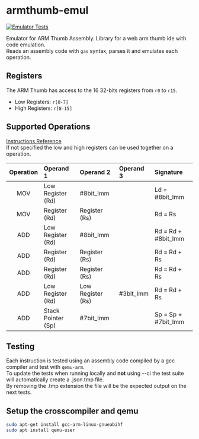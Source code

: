 # armthumb-emul
[![Emulator Tests](https://github.com/FreddyJS/armthumb-emul/actions/workflows/tests.yml/badge.svg)](https://github.com/FreddyJS/armthumb-emul/actions/workflows/tests.yml)  

Emulator for ARM Thumb Assembly. Library for a web arm thumb ide with code emulation.  
Reads an assembly code with `gas` syntax, parses it and emulates each operation.  

## Registers
The ARM Thumb has access to the 16 32-bits registers from `r0` to `r15`.  
* Low Registers: `r[0-7]`  
* High Registers: `r[8-15]`  

## Supported Operations
[Instructions Reference](https://developer.arm.com/documentation/ddi0210/c/Introduction/Instruction-set-summary/Thumb-instruction-summary?lang=en)  
If not specified the low and high registers can be used together on a operation.  

Operation | Operand 1 | Operand 2 | Operand 3| Signature 
|  :---:  |   :---    |   :---    |   :---    |  :---   |
MOV | Low Register (Rd) | #8bit_Imm |         | Ld = #8bit_Imm
MOV | Register (Rd) | Register (Rs) |         | Rd = Rs |
ADD | Low Register (Rd) | #8bit_Imm |         | Rd = Rd + #8bit_Imm
ADD | Register (Rd) | Register (Rs) |         | Rd = Rd + Rs
ADD | Register (Rd) | Register (Rs) |         | Rd = Rd + Rs
ADD | Low Register (Rd) | Low Register (Rs) | #3bit_Imm | Rd = Rd + Rs
ADD | Stack Pointer (Sp) | #7bit_Imm |  | Sp = Sp + #7bit_Imm

## Testing
Each instruction is tested using an assembly code compiled by a gcc compiler and test with `qemu-arm`.  
To update the tests when running locally and **not** using --ci the test suite will automatically create a .json.tmp file.  
By removing the .tmp extension the file will be the expected output on the next tests.

## Setup the crosscompiler and qemu
```sh
sudo apt-get install gcc-arm-linux-gnueabihf
sudo apt install qemu-user
```